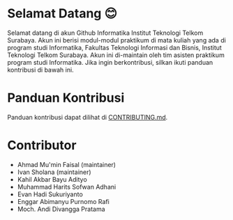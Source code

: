 # Selamat Datang :blush:

Selamat datang di akun Github Informatika Institut Teknologi Telkom Surabaya. Akun ini berisi modul-modul praktikum di mata kuliah yang ada di program studi Informatika, Fakultas Teknologi Informasi dan Bisnis, Institut Teknologi Telkom Surabaya. Akun ini di-maintain oleh tim asisten praktikum program studi Informatika. Jika ingin berkontribusi, silkan ikuti panduan kontribusi di bawah ini.

# Panduan Kontribusi

Panduan kontribusi dapat dilihat di [CONTRIBUTING.md](/CONTRIBUTING.md).

# Contributor
- Ahmad Mu'min Faisal (maintainer)
- Ivan Sholana (maintainer)
- Kahil Akbar Bayu Adityo
- Muhammad Harits Sofwan Adhani
- Evan Hadi Sukuriyanto
- Enggar Abimanyu Purnomo Rafi
- Moch. Andi Divangga Pratama
